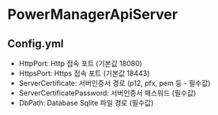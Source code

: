 # PowerManagerApiServer

## Config.yml

* HttpPort: Http 접속 포트 (기본값 18080)
* HttpsPort: Https 접속 포트 (기본값 18443)
* ServerCertificate: 서버인증서 경로 (p12, pfx, pem 등 - 필수값)
* ServerCertificatePassword: 서버인증서 패스워드 (필수값)
* DbPath: Database Sqlite 파일 경로 (필수값)